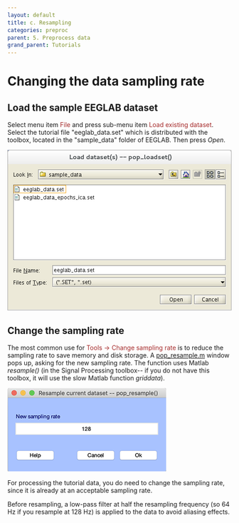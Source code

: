 ```yaml
---
layout: default
title: c. Resampling
categories: preproc
parent: 5. Preprocess data
grand_parent: Tutorials
---
```

Changing the data sampling rate
======

Load the sample EEGLAB dataset
---------------------------------

Select menu item <span style="color: brown">File</span> and press sub-menu item
<span style="color: brown">Load existing dataset</span>. Select the tutorial file "eeglab_data.set" which is distributed with
the toolbox, located in the "sample_data" folder of EEGLAB. Then press *Open*.

![Image:Pop_loadset.png](/assets/images/Pop_loadset.png)

Change the sampling rate
---------------------------------

The most common use for <font color=brown>Tools → Change sampling
rate</font> is to reduce the sampling rate to save memory and disk
storage. A [pop_resample.m](http://sccn.ucsd.edu/eeglab/locatefile.php?file=pop_resample.m) window pops up, asking for the new
sampling rate. The function uses Matlab *resample()* (in the Signal
Processing toolbox-- if you do not have this toolbox, it will use the
slow Matlab function *griddata*).

![Image:pop_resample.png](/assets/images/pop_resample.png)

For processing the tutorial data, you do need to change the sampling rate, since
it is already at an acceptable sampling rate.

Before resampling, a low-pass filter at half the resampling frequency (so 64 Hz if you resample at 128 Hz) is applied to the data to avoid aliasing effects.
